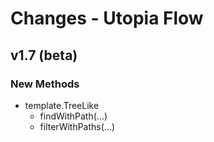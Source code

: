 # Changes - Utopia Flow
## v1.7 (beta)
### New Methods
- template.TreeLike
    - findWithPath(...)
    - filterWithPaths(...)